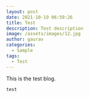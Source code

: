 ```yaml
---
layout: post
date: 2021-10-19 06:59:26
title: Test
description: Test description
image: /assets/images/12.jpg
author: gaurav
categories:
  - Sample
tags:
  - Test
---
```

This is the test blog.

```java
test
```